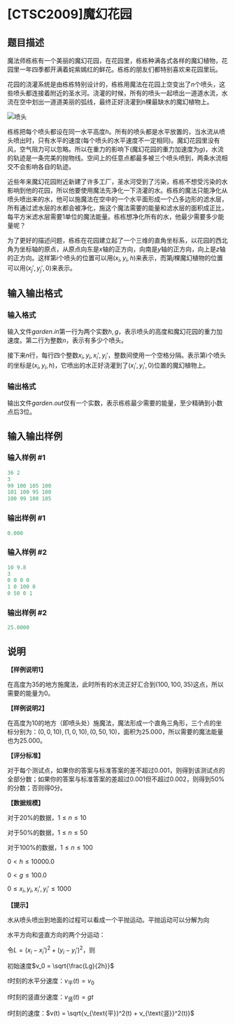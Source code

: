 # [CTSC2009]魔幻花园

## 题目描述

魔法师栋栋有一个美丽的魔幻花园，在花园里，栋栋种满各式各样的魔幻植物，花园里一年四季都开满着姹紫嫣红的鲜花。栋栋的朋友们都特别喜欢来花园里玩。

花园的浇灌系统是由栋栋特别设计的，栋栋用魔法在花园上空变出了$n$个喷头，这些喷头都连接着附近的圣水河。浇灌的时候，所有的喷头一起喷出一道道水流，水流在空中划出一道道美丽的弧线，最终正好浇灌到n棵最缺水的魔幻植物上。

![喷头](https://cdn.luogu.com.cn/upload/pic/18045.png)

栋栋把每个喷头都设在同一水平高度$h$。所有的喷头都是水平放置的，当水流从喷头喷出时，只有水平的速度(每个喷头的水平速度不一定相同)。魔幻花园里没有风，空气阻力可以忽略。所以在重力的影响下(魔幻花园的重力加速度为$g$)，水流的轨迹是一条完美的抛物线。空间上的任意点都最多被三个喷头喷到，两条水流相交不会影响各自的轨迹。

近些年来魔幻花园附近新建了许多工厂，圣水河受到了污染，栋栋不想受污染的水影响到他的花园，所以他要使用魔法先净化一下浇灌的水。栋栋的魔法只能净化从喷头喷出来的水，他可以施魔法在空中的一个水平面形成一个凸多边形的滤水层，所有通过滤水层的水都会被净化，施这个魔法需要的能量和滤水层的面积成正比，每平方米滤水层需要$1$单位的魔法能量。栋栋想净化所有的水，他最少需要多少能量呢？

为了更好的描述问题，栋栋在花园建立起了一个三维的直角坐标系，以花园的西北角为坐标轴的原点，从原点向东是$x$轴的正方向，向南是$y$轴的正方向，向上是$z$轴的正方向。这样第$i$个喷头的位置可以用$(x_i,y_i,h)$来表示，而第$j$棵魔幻植物的位置可以用$(x_j',y_j',0)$来表示。

## 输入输出格式

### 输入格式

输入文件*garden.in*第一行为两个实数$h, g$，表示喷头的高度和魔幻花园的重力加速度。第二行为整数$n$，表示有多少个喷头。

接下来$n$行，每行四个整数$x_i, y_i, x_i', y_i'$，整数间使用一个空格分隔。表示第i个喷头的坐标是$(x_i, y_i, h)$，它喷出的水正好浇灌到了$(x_i', y_i', 0)$位置的魔幻植物上。

### 输出格式

输出文件*garden.out*仅有一个实数，表示栋栋最少需要的能量，至少精确到小数点后3位。

## 输入输出样例

### 输入样例 #1

```cpp
36 2 
3 
99 100 105 100 
101 100 95 100 
100 99 100 105
```


### 输出样例 #1

```cpp
0.000
```


### 输入样例 #2

```cpp
10 9.8 
3 
0 0 0 0 
1 0 100 0 
0 50 0 1
```


### 输出样例 #2

```cpp
25.0000
```


## 说明

**【样例说明1】**

在高度为$35$的地方施魔法，此时所有的水流正好汇合到$(100, 100, 35)$这点，所以需要的能量为$0$。

**【样例说明2】**

在高度为$10$的地方（即喷头处）施魔法，魔法形成一个直角三角形，三个点的坐标分别为：$(0,0,10), (1,0,10), (0,50,10)$，面积为$25.000$，所以需要的魔法能量也为$25.000$。

**【评分标准】**

对于每个测试点，如果你的答案与标准答案的差不超过$0.001$，则得到该测试点的全部分数；如果你的答案与标准答案的差超过$0.001$但不超过$0.002$，则得到50%的分数；否则得0分。

**【数据规模】**

对于20%的数据，$1 \leq n \leq 10$

对于50%的数据，$1 \leq n \leq 50$

对于100%的数据，$1 \leq n \leq 100$

$0 < h \leq 10000.0$

$0 < g \leq 100.0$

$0 \leq x_i, y_i, x_i', y_i' \leq 1000$

**【提示】**

水从喷头喷出到地面的过程可以看成一个平抛运动。平抛运动可以分解为向

水平方向和竖直方向的两个分运动：

令$L = (x_i - x_i')^2 + (y_i - y_i')^2$，则

初始速度$v_0 = \sqrt{\frac{Lg}{2h}}$

$t$时刻的水平分速度：$v_{\text{平}}(t) = v_0$

$t$时刻的竖直分速度：$v_{\text{竖}}(t) = gt$

$t$时刻的速度：$v(t) = \sqrt{v_{\text{平}}^2(t) + v_{\text{竖}}^2(t)}$

